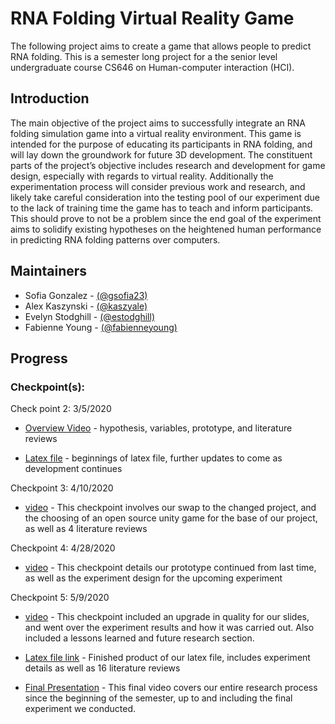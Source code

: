 # RNA Folding Virtual Reality Game

The following project aims to create a game that allows people to predict RNA folding. This is a semester long project for a the senior level undergraduate course CS646 on Human-computer interaction (HCI). 

## Introduction 

The main objective of the project aims to successfully integrate an RNA folding simulation game into a virtual reality environment. This game is intended for the purpose of educating its participants in RNA folding, and will lay down the groundwork for future 3D development. The constituent parts of the project’s objective includes research and development for game design, especially with regards to virtual reality. Additionally the experimentation process will consider previous work and research, and likely take careful consideration into the testing pool of our experiment due to the lack of training time the game has to teach and inform participants. This should prove to not be a problem since the end goal of the experiment aims to solidify existing hypotheses on the heightened human performance in predicting RNA folding patterns over computers.

## Maintainers

* Sofia Gonzalez - [(@gsofia23)](https://github.com/gsofia23)
* Alex Kaszynski - [(@kaszyale)](https://github.com/kaszyale)
* Evelyn Stodghill - [(@estodghill)](https://github.com/estodghill)
* Fabienne Young - [(@fabienneyoung)](https://github.com/fabienneyoung)

## Progress 

### Checkpoint(s):

Check point 2: 3/5/2020

* [Overview Video](https://youtu.be/v9viYS5hhmQ) - hypothesis, variables, prototype, and literature reviews

* [Latex file](https://www.overleaf.com/read/hkwmrvtcycyd) - beginnings of latex file, further updates to come as development continues 

Checkpoint 3: 4/10/2020

* [video](https://youtu.be/V_lvq9CnDTs) - This checkpoint involves our swap to the changed project, and the choosing of an open source unity game for the base of our project, as well as 4 literature reviews

Checkpoint 4: 4/28/2020

* [video](https://www.youtube.com/watch?v=gw1mjlUL5I8&t=1s)  - This checkpoint details our prototype continued from last time, as well as the experiment design for the upcoming experiment

Checkpoint 5: 5/9/2020

* [video](https://youtu.be/t6s_Pr7RiRs) - This checkpoint included an upgrade in quality for our slides, and went over the experiment results and how it was carried out. Also included a lessons learned and future research section.

* [Latex file link](https://www.overleaf.com/project/5e600d959e20c80001ec9e3b ) - Finished product of our latex file, includes experiment details as well as 16 literature reviews 

* [Final Presentation](https://youtu.be/ZHWtBQyd8JE) - This final video covers our entire research process since the beginning of the semester, up to and including the final experiment we conducted.
